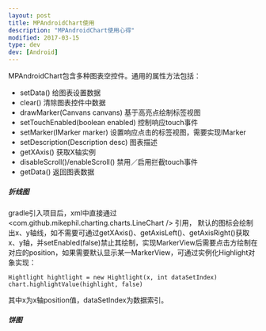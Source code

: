 ```yaml
---
layout: post
title: MPAndroidChart使用
description: "MPAndroidChart使用心得"
modified: 2017-03-15
type: dev
dev: [Android]
---
```


MPAndroidChart包含多种图表空控件。通用的属性方法包括：
* setData() 给图表设置数据
* clear() 清除图表控件中数据
* drawMarker(Canvans canvans) 基于高亮点绘制标签视图
* setTouchEnabled(boolean enabled) 控制响应touch事件
* setMarker(IMarker marker) 设置响应点击的标签视图，需要实现IMarker
* setDescription(Description desc) 图表描述
* getXAxis() 获取X轴实例
* disableScroll()/enableScroll() 禁用／启用拦截touch事件
* getData() 返回图表数据

##### 折线图  

gradle引入项目后，xml中直接通过<com.github.mikephil.charting.charts.LineChart />  引用，
默认的图标会绘制出x、y轴线，如不需要可通过getXAxis()、getAxisLeft()、getAxisRight()获取x、y轴，并setEnabled(false)禁止其绘制，实现MarkerView后需要点击方绘制在对应的position，如果需要默认显示某一MarkerView，可通过实例化Highlight对象实现：

    Hightlight hightlight = new Hightlight(x, int dataSetIndex)
    chart.highlightValue(highlight, false)
其中x为x轴position值，dataSetIndex为数据索引。

##### 饼图

